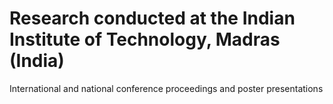 # Research conducted at the Indian Institute of Technology, Madras (India)
International and national conference proceedings and poster presentations
